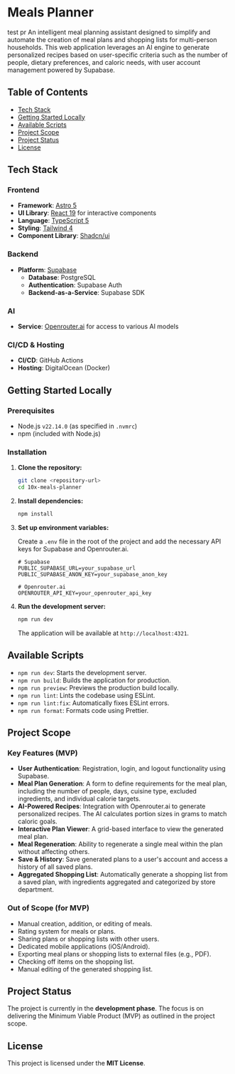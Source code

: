 # Meals Planner
test pr
An intelligent meal planning assistant designed to simplify and automate the creation of meal plans and shopping lists for multi-person households. This web application leverages an AI engine to generate personalized recipes based on user-specific criteria such as the number of people, dietary preferences, and caloric needs, with user account management powered by Supabase.

## Table of Contents

- [Tech Stack](#tech-stack)
- [Getting Started Locally](#getting-started-locally)
- [Available Scripts](#available-scripts)
- [Project Scope](#project-scope)
- [Project Status](#project-status)
- [License](#license)

## Tech Stack

### Frontend

- **Framework**: [Astro 5](https://astro.build/)
- **UI Library**: [React 19](https://react.dev/) for interactive components
- **Language**: [TypeScript 5](https://www.typescriptlang.org/)
- **Styling**: [Tailwind 4](https://tailwindcss.com/)
- **Component Library**: [Shadcn/ui](https://ui.shadcn.com/)

### Backend

- **Platform**: [Supabase](https://supabase.io/)
  - **Database**: PostgreSQL
  - **Authentication**: Supabase Auth
  - **Backend-as-a-Service**: Supabase SDK

### AI

- **Service**: [Openrouter.ai](https://openrouter.ai/) for access to various AI models

### CI/CD & Hosting

- **CI/CD**: GitHub Actions
- **Hosting**: DigitalOcean (Docker)

## Getting Started Locally

### Prerequisites

- Node.js `v22.14.0` (as specified in `.nvmrc`)
- npm (included with Node.js)

### Installation

1.  **Clone the repository:**

    ```bash
    git clone <repository-url>
    cd 10x-meals-planner
    ```

2.  **Install dependencies:**

    ```bash
    npm install
    ```

3.  **Set up environment variables:**

    Create a `.env` file in the root of the project and add the necessary API keys for Supabase and Openrouter.ai.

    ```env
    # Supabase
    PUBLIC_SUPABASE_URL=your_supabase_url
    PUBLIC_SUPABASE_ANON_KEY=your_supabase_anon_key

    # Openrouter.ai
    OPENROUTER_API_KEY=your_openrouter_api_key
    ```

4.  **Run the development server:**

    ```bash
    npm run dev
    ```

    The application will be available at `http://localhost:4321`.

## Available Scripts

- `npm run dev`: Starts the development server.
- `npm run build`: Builds the application for production.
- `npm run preview`: Previews the production build locally.
- `npm run lint`: Lints the codebase using ESLint.
- `npm run lint:fix`: Automatically fixes ESLint errors.
- `npm run format`: Formats code using Prettier.

## Project Scope

### Key Features (MVP)

- **User Authentication**: Registration, login, and logout functionality using Supabase.
- **Meal Plan Generation**: A form to define requirements for the meal plan, including the number of people, days, cuisine type, excluded ingredients, and individual calorie targets.
- **AI-Powered Recipes**: Integration with Openrouter.ai to generate personalized recipes. The AI calculates portion sizes in grams to match caloric goals.
- **Interactive Plan Viewer**: A grid-based interface to view the generated meal plan.
- **Meal Regeneration**: Ability to regenerate a single meal within the plan without affecting others.
- **Save & History**: Save generated plans to a user's account and access a history of all saved plans.
- **Aggregated Shopping List**: Automatically generate a shopping list from a saved plan, with ingredients aggregated and categorized by store department.

### Out of Scope (for MVP)

- Manual creation, addition, or editing of meals.
- Rating system for meals or plans.
- Sharing plans or shopping lists with other users.
- Dedicated mobile applications (iOS/Android).
- Exporting meal plans or shopping lists to external files (e.g., PDF).
- Checking off items on the shopping list.
- Manual editing of the generated shopping list.

## Project Status

The project is currently in the **development phase**. The focus is on delivering the Minimum Viable Product (MVP) as outlined in the project scope.

## License

This project is licensed under the **MIT License**.
